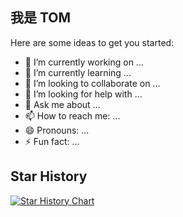 ## 我是 TOM 

Here are some ideas to get you started:

- 🔭 I’m currently working on ...
- 🌱 I’m currently learning ...
- 👯 I’m looking to collaborate on ...
- 🤔 I’m looking for help with ...
- 💬 Ask me about ...
- 📫 How to reach me: ...
- 😄 Pronouns: ...
- ⚡ Fun fact: ...

## Star History

[![Star History Chart](https://api.star-history.com/svg?repos=jby123/jby123&type=Date)](https://star-history.com/#jby123/jby123&Date)

